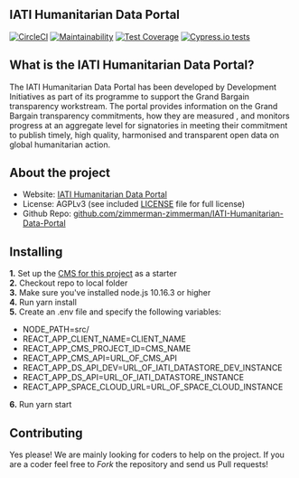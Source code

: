 ## IATI Humanitarian Data Portal

[![CircleCI](https://circleci.com/gh/zimmerman-zimmerman/IATI-Humanitarian-Data-Portal.svg?style=svg&circle-token=ab45d5e13a4eb1d9b99b6b2622937f3b00c436ab)](https://circleci.com/gh/zimmerman-zimmerman/IATI-Humanitarian-Data-Portal)
[![Maintainability](https://api.codeclimate.com/v1/badges/4824056e61afa2019da5/maintainability)](https://codeclimate.com/repos/5d307081c8591501b500efd2/maintainability)
[![Test Coverage](https://api.codeclimate.com/v1/badges/4824056e61afa2019da5/test_coverage)](https://codeclimate.com/repos/5d307081c8591501b500efd2/test_coverage)
[![Cypress.io tests](https://img.shields.io/badge/cypress.io-tests-green.svg?style=flat-square)](https://cypress.io)


## What is the IATI Humanitarian Data Portal?

The IATI Humanitarian Data Portal has been developed by Development Initiatives as part of its programme to support the Grand Bargain transparency workstream. The portal provides information on the Grand Bargain transparency commitments, how they are measured , and monitors progress at an aggregate level for signatories in meeting their commitment to publish timely, high quality, harmonised and transparent open data on global humanitarian action.

## About the project
* Website:         <a href="https://www.humportal.org/" target="_blank">IATI Humanitarian Data Portal</a>
* License:          AGPLv3 (see included <a href="https://github.com/zimmerman-zimmerman/IATI-Humanitarian-Data-Portal/LICENSE.MD" target="_blank">LICENSE</a> file for full license)
* Github Repo:      <a href="https://github.com/zimmerman-zimmerman/IATI-Humanitarian-Data-Portal" target="_blank">github.com/zimmerman-zimmerman/IATI-Humanitarian-Data-Portal</a>


## Installing

<b>1.</b> Set up the <a href="https://github.com/zimmerman-zimmerman/IATI-Humanitarian-Data-Portal-CMS" target="_blank">CMS for this project</a> as a starter<br/>
<b>2.</b> Checkout repo to local folder<br/>
<b>3.</b> Make sure you've installed node.js 10.16.3 or higher<br/>
<b>4.</b> Run yarn install <br/>
<b>5.</b> Create an .env file and specify the following variables:
- NODE_PATH=src/
- REACT_APP_CLIENT_NAME=CLIENT_NAME
- REACT_APP_CMS_PROJECT_ID=CMS_NAME
- REACT_APP_CMS_API=URL_OF_CMS_API
- REACT_APP_DS_API_DEV=URL_OF_IATI_DATASTORE_DEV_INSTANCE
- REACT_APP_DS_API=URL_OF_IATI_DATASTORE_INSTANCE
- REACT_APP_SPACE_CLOUD_URL=URL_OF_SPACE_CLOUD_INSTANCE

<b>6.</b> Run yarn start 

## Contributing

Yes please! We are mainly looking for coders to help on the project. If you are a coder feel free to *Fork* the repository and send us Pull requests!


